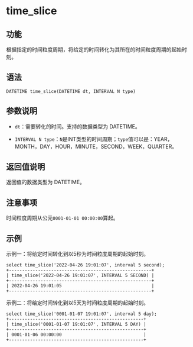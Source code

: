 # time_slice

## 功能

根据指定的时间粒度周期，将给定的时间转化为其所在的时间粒度周期的起始时刻。

## 语法

```Plain Text
DATETIME time_slice(DATETIME dt, INTERVAL N type)
```

## 参数说明

- `dt`：需要转化的时间。支持的数据类型为 DATETIME。

- `INTERVAL N type`：`N`是INT类型的时间周期；`type`值可以是：YEAR，MONTH，DAY，HOUR，MINUTE，SECOND，WEEK，QUARTER。

## 返回值说明

返回值的数据类型为 DATETIME。

## 注意事项

时间粒度周期从公元`0001-01-01 00:00:00`算起。

## 示例

示例一：将给定时间转化到以5秒为时间粒度周期的起始时刻。

```Plain Text
select time_slice('2022-04-26 19:01:07', interval 5 second);
+------------------------------------------------------+
| time_slice('2022-04-26 19:01:07', INTERVAL 5 SECOND) |
+------------------------------------------------------+
| 2022-04-26 19:01:05                                  |
+------------------------------------------------------+
```

示例二：将给定时间转化到以5天为时间粒度周期的起始时刻。

```Plain Text
select time_slice('0001-01-07 19:01:07', interval 5 day);
+---------------------------------------------------+
| time_slice('0001-01-07 19:01:07', INTERVAL 5 DAY) |
+---------------------------------------------------+
| 0001-01-06 00:00:00                               |
+---------------------------------------------------+
```
